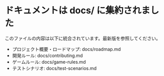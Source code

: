 # ドキュメントは docs/ に集約されました

このファイルの内容は以下に統合されています。最新版を参照してください。

- プロジェクト概要・ロードマップ: docs/roadmap.md
- 開発ルール: docs/contributing.md
- ゲームルール: docs/game-rules.md
- テストシナリオ: docs/test-scenarios.md
